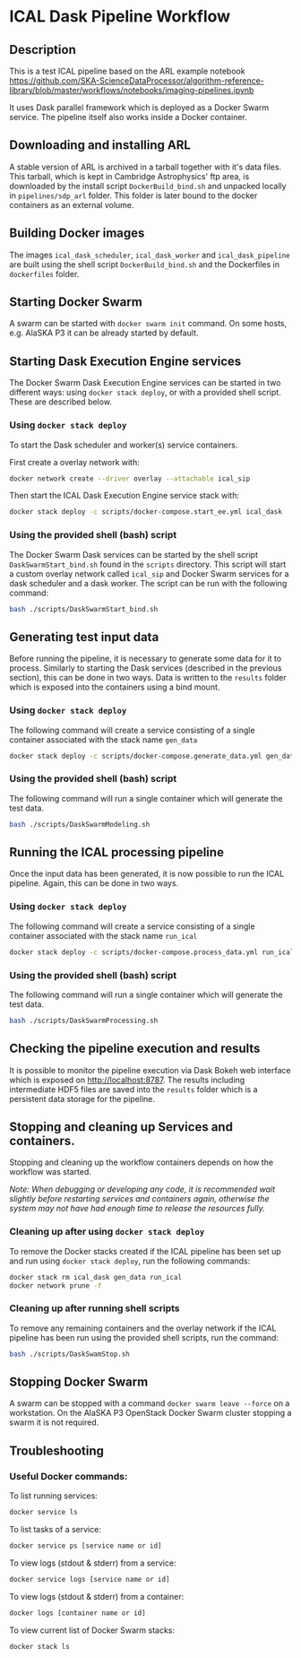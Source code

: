 # ICAL Dask Pipeline Workflow

## Description

This is a test ICAL pipeline based on the ARL example notebook
<https://github.com/SKA-ScienceDataProcessor/algorithm-reference-library/blob/master/workflows/notebooks/imaging-pipelines.ipynb>

It uses Dask parallel framework which is deployed as a Docker Swarm service.
The pipeline itself also works inside a Docker container.

## Downloading and installing ARL

A stable version of ARL is archived in a tarball together with it's data files.
This tarball, which is kept in Cambridge Astrophysics' ftp area, is downloaded
by the install script `DockerBuild_bind.sh` and unpacked locally in
`pipelines/sdp_arl` folder. This folder is later bound to the docker
containers as an external volume.

## Building Docker images

The images `ical_dask_scheduler`, `ical_dask_worker` and `ical_dask_pipeline` 
are built using the shell script `DockerBuild_bind.sh` and the Dockerfiles 
in `dockerfiles` folder.

## Starting Docker Swarm

A swarm can be started with `docker swarm init` command. On some hosts, e.g. AlaSKA P3 it can be already started by default.

## Starting Dask Execution Engine services

The Docker Swarm Dask Execution Engine services can be started in two different
ways: using `docker stack deploy`, or with a provided shell script. These
are described below.

### Using `docker stack deploy`

To start the Dask scheduler and worker(s) service containers.

First create a overlay network with:

```bash
docker network create --driver overlay --attachable ical_sip 
```

Then start the ICAL Dask Execution Engine service stack with:

```bash
docker stack deploy -c scripts/docker-compose.start_ee.yml ical_dask
```

### Using the provided shell (bash) script

The Docker Swarm Dask services can be started by the shell script
`DaskSwarmStart_bind.sh` found in the `scripts` directory. This script will 
start a custom overlay network called `ical_sip` and Docker Swarm services for 
a dask scheduler and a dask worker. The script can be run with the following 
command:

```bash
bash ./scripts/DaskSwarmStart_bind.sh
```

## Generating test input data

Before running the pipeline, it is necessary to generate some data for it to
process. Similarly to starting the Dask services (described in the previous
section), this can be done in two ways. Data is written to the `results`
folder which is exposed into the containers using a bind mount.


### Using `docker stack deploy`

The following command will create a service consisting of a single container
associated with the stack name `gen_data` 

```bash
docker stack deploy -c scripts/docker-compose.generate_data.yml gen_data
```

### Using the provided shell (bash) script

The following command will run a single container which will generate the test
data.

```bash
bash ./scripts/DaskSwarmModeling.sh
```

## Running the ICAL processing pipeline

Once the input data has been generated, it is now possible to run the 
ICAL pipeline. Again, this can be done in two ways.

### Using `docker stack deploy`

The following command will create a service consisting of a single container
associated with the stack name `run_ical` 

```bash
docker stack deploy -c scripts/docker-compose.process_data.yml run_ical
```

### Using the provided shell (bash) script

The following command will run a single container which will generate the test
data.

```bash
bash ./scripts/DaskSwarmProcessing.sh
```

## Checking the pipeline execution and results

It is possible to monitor the pipeline execution via Dask Bokeh web
interface which is exposed on <http://localhost:8787>. The results including
intermediate HDF5 files are saved into the `results` folder which is a 
persistent data storage for the pipeline.

## Stopping and cleaning up Services and containers.

Stopping and cleaning up the workflow containers depends on how the workflow
was started.

*Note: When debugging or developing any code, it is recommended wait slightly 
before restarting services and containers again, otherwise the system may not
have had enough time to release the resources fully.*

### Cleaning up after using `docker stack deploy`

To remove the Docker stacks created if the ICAL pipeline has been set up and
run using `docker stack deploy`, run the following commands:

```bash
docker stack rm ical_dask gen_data run_ical
docker network prune -f
```

### Cleaning up after running shell scripts

To remove any remaining containers and the overlay network if the ICAL 
pipeline has been run using the provided shell scripts, run the command:

```bash
bash ./scripts/DaskSwamStop.sh
```

## Stopping Docker Swarm

A swarm can be stopped with a command `docker swarm leave --force` on a workstation. On the AlaSKA P3 OpenStack Docker Swarm cluster stopping a swarm it is not required.

## Troubleshooting


### Useful Docker commands:

To list running services:

```bash
docker service ls
```

To list tasks of a service:

```bash
docker service ps [service name or id]
```

To view logs (stdout & stderr) from a service:

```bash
docker service logs [service name or id]
```

To view logs (stdout & stderr) from a container:


```bash
docker logs [container name or id]
```

To view current list of Docker Swarm stacks:

```bash
docker stack ls
```

